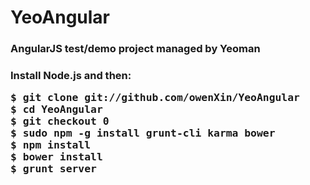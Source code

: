 YeoAngular
==========
<h3>
AngularJS test/demo project managed by Yeoman
<h3>

<p>Install Node.js and then:</p>

<div class="highlight highlight-sh">
<pre>
<span class="nv">$ </span>git clone git://github.com/owenXin/YeoAngular
<span class="nv">$ </span><span class="nb">cd </span>YeoAngular
<span class="nv">$ </span>git checkout 0
<span class="nv">$ </span>sudo npm -g install grunt-cli karma bower
<span class="nv">$ </span>npm install
<span class="nv">$ </span>bower install
<span class="nv">$ </span>grunt server
</pre>
</div>
